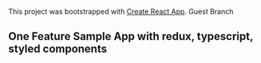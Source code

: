 This project was bootstrapped with [Create React App](https://github.com/facebookincubator/create-react-app).
Guest Branch
## One Feature Sample App with redux, typescript, styled components
